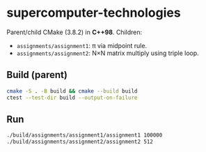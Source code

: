 # supercomputer-technologies

Parent/child CMake (3.8.2) in **C++98**. Children:
- `assignments/assignment1`: π via midpoint rule.
- `assignments/assignment2`: N×N matrix multiply using triple loop.

## Build (parent)
```bash
cmake -S . -B build && cmake --build build
ctest --test-dir build --output-on-failure
```
## Run
```bash
./build/assignments/assignment1/assignment1 100000
./build/assignments/assignment2/assignment2 512
```